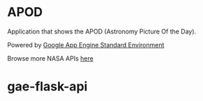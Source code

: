 # APOD

Application that shows the APOD (Astronomy Picture Of the Day).

Powered by [Google App Engine Standard Environment](https://cloud.google.com/appengine/docs/standard)

Browse more NASA APIs [here](https://api.nasa.gov/index.html#browseAPI)


# gae-flask-api

